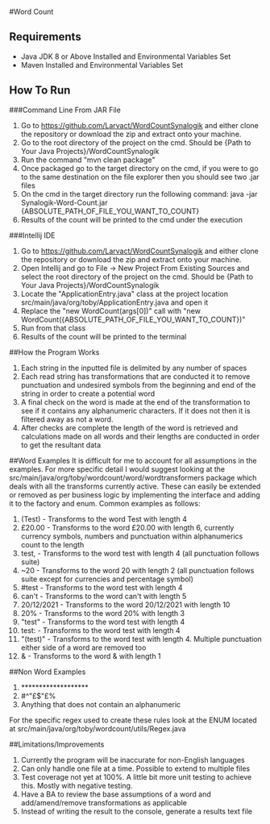 #Word Count

## Requirements
- Java JDK 8 or Above Installed and Environmental Variables Set
- Maven Installed and Environmental Variables Set

## How To Run
###Command Line From JAR File
1. Go to https://github.com/Larvact/WordCountSynalogik and either clone the repository or download the zip and extract onto your machine.
2. Go to the root directory of the project on the cmd. Should be {Path to Your Java Projects}/WordCountSynalogik
3. Run the command "mvn clean package"
4. Once packaged go to the target directory on the cmd, if you were to go to the same destination on the file explorer then you should see two .jar files
5. On the cmd in the target directory run the following command: java -jar Synalogik-Word-Count.jar {ABSOLUTE_PATH_OF_FILE_YOU_WANT_TO_COUNT}
6. Results of the count will be printed to the cmd under the execution

###Intellij IDE
1. Go to https://github.com/Larvact/WordCountSynalogik and either clone the repository or download the zip and extract onto your machine.
2. Open Intellij and go to File -> New Project From Existing Sources and select the root directory of the project on the cmd. Should be {Path to Your Java Projects}/WordCountSynalogik
3. Locate the "ApplicationEntry.java" class at the project location src/main/java/org/toby/ApplicationEntry.java and open it
4. Replace the "new WordCount(args[0])" call with "new WordCount({ABSOLUTE_PATH_OF_FILE_YOU_WANT_TO_COUNT})"
5. Run from that class
6. Results of the count will be printed to the terminal

##How the Program Works
1. Each string in the inputted file is delimited by any number of spaces
2. Each read string has transformations that are conducted it to remove punctuation and undesired symbols from the beginning and end of the string in order to create a potential word
3. A final check on the word is made at the end of the transformation to see if it contains any alphanumeric characters. If it does not then it is filtered away as not a word.
4. After checks are complete the length of the word is retrieved and calculations made on all words and their lengths are conducted in order to get the resultant data

##Word Examples
It is difficult for me to account for all assumptions in the examples. For more specific detail I would suggest looking at the src/main/java/org/toby/wordcount/word/wordtransformers package which deals with all the transforms currently active. These can easily be extended or removed as per business logic by implementing the interface and adding it to the factory and enum. Common examples as follows:

1. (Test) - Transforms to the word Test with length 4
2. £20.00 - Transforms to the word £20.00 with length 6, currently currency symbols, numbers and punctuation within alphanumerics count to the length
3. test, - Transforms to the word test with length 4 (all punctuation follows suite)
4. ~20 - Transforms to the word 20 with length 2 (all punctuation follows suite except for currencies and percentage symbol)
5. \#test - Transforms to the word test with length 4
6. can't - Transforms to the word can't with length 5
7. 20/12/2021 - Transforms to the word 20/12/2021 with length 10
8. 20% - Transforms to the word 20% with length 3
9. "test" - Transforms to the word test with length 4
10. test: - Transforms to the word test with length 4
11. "(test)" - Transforms to the word test with length 4. Multiple punctuation either side of a word are removed too
12. & - Transforms to the word & with length 1

##Non Word Examples
1. \*******************
2. \#$%%^$^"£$"£%
3. Anything that does not contain an alphanumeric

For the specific regex used to create these rules look at the ENUM located at src/main/java/org/toby/wordcount/utils/Regex.java

##Limitations/Improvements
1. Currently the program will be inaccurate for non-English languages
2. Can only handle one file at a time. Possible to extend to multiple files
3. Test coverage not yet at 100%. A little bit more unit testing to achieve this. Mostly with negative testing.
4. Have a BA to review the base assumptions of a word and add/amend/remove transformations as applicable
5. Instead of writing the result to the console, generate a results text file
